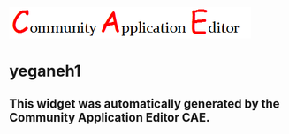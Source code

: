 ![CAE](https://github.com/CAE-Community-Application-Editor/frontendComponent-169/blob/gh-pages/img/logo.png)  

yeganeh1
===================


This widget was automatically generated by the Community Application Editor CAE.  
---------------

